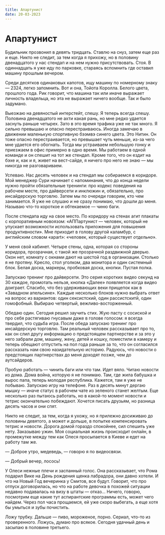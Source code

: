 ```yaml
---
title: Апартунист
date: 20-03-2023
---
```


# Апартунист

Будильник прозвонил в девять тридцать. Ставлю на снуз, затем еще раз и еще. Никто не следит, за тем когда я прихожу, но в половину двенадцатого у нас стендап и на нем нужно присутствовать. Стоя. В одиннадцать я уже иду по парковке, стараясь вспомнить где оставил машину прошлым вечером.

Среди десятков одинаковых капотов, ищу машину по номерному знаку — 2324, легко запомнить. Вот и она, Тойота Королла. Белого цвета, прошлого года. Рик говорит, что машина так или иначе выражает личность владельца, но эта не выражает ничего вообще. Так и было задумано.

Выезжаю на девяностый интерстейт, спешу. Я теперь всегда спешу. Половина двенадцатого не ахти какая рань, но мне редко удается заснуть раньше четырех. Зато в это время трафика уже не так много. Я сильно превышаю и опасно перестраиваюсь. Иногда замечаю в движении маленькую спортивную бээмвэ синего цвета. Это Нитин. Он тоже опасно перестраивается, но превышает чуть меньше, из-за чего мне удается его обогнать. Тогда мы устраиваем небольшую гонку и приезжаем в офис примерно в одно время. Мы работаем в одной команде и он спешит на тот же стендап. Кроме того, что он ездит на бэхе и, как и я, живет на вест-сайде, я ничего про него не знаю — мы никогда не разговариваем.

Успеваю. Нас десять человек и на стендап мы собираемся в коридоре. Мой менеджер Сури начинает с напоминания, что до конца недели нужно пройти обязательные тренинги: про кодекс поведения на рабочем месте, про дайверсети и инклюжин и, обязательно, про инсайдерскую торговлю. Затем мы по очереди говорим, кто чем занимается. Я уже не слушаю и не сразу понимаю, что дошли до меня. Называю что-то короткое и обтекаемое — чиню баги.

После стендапа иду на свое место. По коридору на стенах агит плакаты с корпоративным новоязом: «АППартунист — человек, который не упускает возможности использовать приложения для повышения продуктивности». Мне приходит в голову другой каламбур, с английским словом «apart»: «человек, который существует *отдельно*».

У меня свой кабинет. Четыре стены, одна, которая со стороны коридора, прозрачная, с такой же прозрачной раздвижной дверью. Окон нет, комнату с окнами дают на шестой год в организации. Столько я не протяну. Кресло, стол уголком, два монитора и один системный блок. Белая доска, маркеры, пробковая доска, кнопки. Пустая полка.

Запускаю тренинг про дайверсети. Это серия коротких видео секунд на 30 каждое, промотать нельзя, кнопка «Далее» появляется когда видео доиграет. Спасибо, что без удерживающих веки прищепок как в «Завадном апельсине». Каждые несколько блоков нужно выбрать ответ на вопрос из вариантов: один сексистский, один рассистскитй, один гомофобный. Выбираю четвертый, вежливо-восторженный.

Обедаю один. Сегодня решил заучить стих. Жую пасту с сосиской и про себя растягиваю гнусавым даже в голове голосом: я всегда твердил, что судьба игра. После обеда запускаю тренинг про инсайдерскую торговлю. Там реальный человек рассказывает про то, как он слил другу информацию о предстоящем партнерстве и за это у него забрали дом, машину, жену, детей и кошку, поместили в камеру и теперь обещают отпустить на пол года раньше за то, что он согласился рассказать нам свою назидательную историю. Радуюсь, что новости о предстоящих партнерствах до меня доходят позже, чем до аутсайдеров.

Пробую работать — чинить баги или что там. Идет вяло. Читаю новости из дома. Дома война, которую я не понимаю. Там, где жила бабушка и вырос папа, теперь молодая республика. Кажется, там я уже не побываю. Запускаю игру на телефоне. Раз в десять минут дергаю мышку — иначе статус в рабочем чате из зеленого станет желтым. Еще несколько раз пытаюсь работать, но в какой-то момент новости и тетрис окончательно побеждают. Хочется писать друзьям, но разница десять часов и они спят.

Никто не следит, за тем, когда я ухожу, но я прилежно досиживаю до половины девятого, а может и дольше, в попытке компенсировать тетрис и новости. Дорога домой гораздо спокойнее, сил спешить уже нету. Заказываю ужин. Моя социальная жизнь происходит онлайн, в промежутке между тем как Олеся просыпается в Киеве и едет на работу там же.

— Доброе утро, медеведь, — говорю я по видеосвязи.

— Добрый вечер, лосось!

У Олеси нежные плечи и заспанный голос. Она рассказывает, что Рома подарил Вике на День рождения щенка лабрадора, они давно хотели. И что на Новый Год вечеринка у Смитов, все будут. Говорит, что про отпуск договорилась, но что на работе девочка в похожей ситуации недавно подавалась на визу в штаты — отказ… Ничего, говорю, посмотрим еще какие тут аспирантские программы есть, может чего найдем. Через пол часа прощаемся, ей уже скоро выбегать, а еще хотя бы умыться и зубы почистить.

Ложу трубку. Дальше — пиво, мороженое, порно. Сериал, что-то из проверенного. Ложусь, думаю про всякое. Сегодня удачный день и засыпаю в половине третьего.
